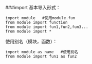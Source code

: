 ###import
基本导入形式：

	import module	#使用module.fun
	from module import function
	from module import fun1,fun2,fun3...
	from module import *
使用别名（模块，函数）：

	import module as name	#使用别名
	from module import fun1 as fun2
